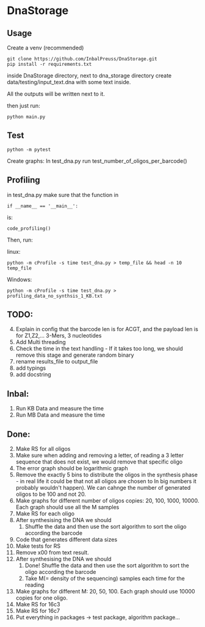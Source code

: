 # DnaStorage

## Usage

Create a venv (recommended)

```console
git clone https://github.com/InbalPreuss/DnaStorage.git
pip install -r requirements.txt
```

inside DnaStorage directory, next to dna_storage directory create data/testing/input_text.dna with some text inside.

All the outputs will be written next to it.

then just run:
```console
python main.py
```

## Test
```console
python -m pytest
```
Create graphs:
In test_dna.py run test_number_of_oligos_per_barcode()

## Profiling
in test_dna.py make sure that the function in
```console
if __name__ == '__main__':
```
is:
```console
code_profiling()
```
Then, run:

linux:
```console
python -m cProfile -s time test_dna.py > temp_file && head -n 10 temp_file
```
Windows: 
```console
python -m cProfile -s time test_dna.py > profiling_data_no_synthsis_1_KB.txt
```


## TODO:
4. Explain in config that the barcode len is for ACGT, and the payload len is for Z1,Z2,... 3-Mers, 3 nucleotides
1. Add Multi threading
6. Check the time in the text handling - If it takes too long, we should remove this stage and generate random binary
4. rename results_file to output_file
5. add typings
6. add docstring


## Inbal:

1. Run KB Data and measure the time
2. Run MB Data and measure the time

## Done:

2. Make RS for all oligos
1. Make sure when adding and removing a letter, of reading a 3 letter sequence that does not exist, we would remove that specific oligo
2. The error graph should be logarithmic graph
3. Remove the exactly 5 bins to distribute the oligos in the synthesis phase - in real life it could be that not all oligos are chosen to In big numbers it probably wouldn't happen). We can cahnge the number of generated oligos to be 100 and not 20.
4. Make graphs for different number of oligos copies: 20, 100, 1000, 10000. Each graph should use all the M samples
5. Make RS for each oligo
6. After synthesising the DNA we should 
    1) Shuffle the data and then use the sort algorithm to sort the oligo according the barcode
7. Code that generates different data sizes
8. Make tests for RS
7. Remove x00 from text result.
2. After synthesising the DNA we should 
    1) Done! Shuffle the data and then use the sort algorithm to sort the oligo according the barcode
    2) Take M(= density of the sequencing) samples each time for the reading   
3. Make graphs for different M: 20, 50, 100. Each graph should use 10000 copies for one oligo.
3. Make RS for 16c3 
4. Make RS for 16c7
5. Put everything in packages -> test package, algorithm package...
